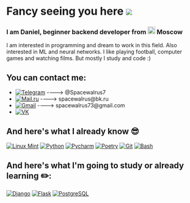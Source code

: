 # Fancy seeing you here ![](https://user-images.githubusercontent.com/18350557/176309783-0785949b-9127-417c-8b55-ab5a4333674e.gif)
<h3>I am Daniel, beginner backend developer from <img width="20" height="20" src="https://img.icons8.com/color/48/russian-federation-circular.png" alt="russian-federation-circular"/> Moscow</h3>
<p>I am interested in programming and dream to work in this field. Also interested in ML and neural networks. I like playing football, computer games and watching films. But mostly I study and code :)</p>  

## You can contact me:
<ul>
  <li><a href="#"><img alt="Telegram" src="https://img.shields.io/badge/-Telegram-%2326A5E4?logo=telegram&style=plastic"></a>  ----> @Spacewalrus7</li>
  <li><a href="#"><img alt="Mail.ru" src="https://img.shields.io/badge/-Mail.ru-%23005FF9?logo=maildotru&style=plastic"></a>  ----> spacewalrus@bk.ru</li>
  <li><a href="#"><img alt="Gmail" src="https://img.shields.io/badge/-Gmail-%23EA4335?logo=gmail&color=white&style=plastic"></a>  ----> spacewalrus73@gmail.com</li>
    <li><a href="https://vk.com/spacewalrus7"><img alt="VK" src="https://img.shields.io/badge/-VK-%230077FF?logo=vk&style=plastic"></a></li>
</ul>

## And here's what I already know :sunglasses:
<p>
  <a href="#"><img alt="Linux Mint" src="https://img.shields.io/badge/Linux_Mint-87CF3E?style=plastic&logo=linux-mint&logoColor=white&color=black"></a>
  <a href="#"><img alt="Python" src="https://img.shields.io/badge/Python-14354C?style=plastic&logo=python&color=black"></a>
  <a href="#"><img alt="Pycharm" src="https://img.shields.io/badge/PyCharm-000000.svg?&style=plastic&logo=PyCharm&color=black"></a>
  <a href="#"><img alt="Poetry" src="https://img.shields.io/badge/-Poetry-%2360A5FA?logo=poetry&style=plastic&color=black"></a>
  <a href="#"><img alt="Git" src="https://img.shields.io/badge/Git-E44C30?style=plastic&logo=git&color=black"></a>
  <a href="#"><img alt="Bash" src="https://img.shields.io/badge/GNU%20Bash-4EAA25?style=plastic&logo=GNU%20Bash&color=black"></a>
 </p>
 
  ## And here's what I'm going to study or already learning :pencil2::
  
  <p>
    <a href="#"><img alt="Django" src="https://img.shields.io/badge/Django-092E20?style=plastic&logo=django&logoColor=white"></a>
    <a href="#"><img alt="Flask" src="https://img.shields.io/badge/Flask-000000?style=plastic&logo=flask&logoColor=blue"></a>
    <a href="#"><img alt="PostgreSQL" src="https://img.shields.io/badge/PostgreSQL-316192?style=plastic&logo=postgresql&logoColor=white"></a>
    
  
  
  

